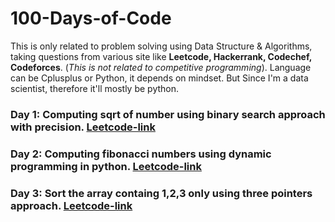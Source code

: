 # 100-Days-of-Code
This is only related to problem solving using Data Structure &amp; Algorithms, taking questions from various 
site like **Leetcode, Hackerrank, Codechef, Codeforces**. (*This is not related to competitive programming*).
Language can be Cplusplus or Python, it depends on mindset. But Since I'm a data scientist, therefore it'll mostly be python.

### Day 1: Computing sqrt of number using binary search approach with precision. [Leetcode-link](https://leetcode.com/problems/sqrtx/)
### Day 2: Computing fibonacci numbers using dynamic programming in python. [Leetcode-link](https://leetcode.com/problems/fibonacci-number/)
### Day 3: Sort the array containg 1,2,3 only using three pointers approach. [Leetcode-link](https://leetcode.com/problems/sort-colors/)
